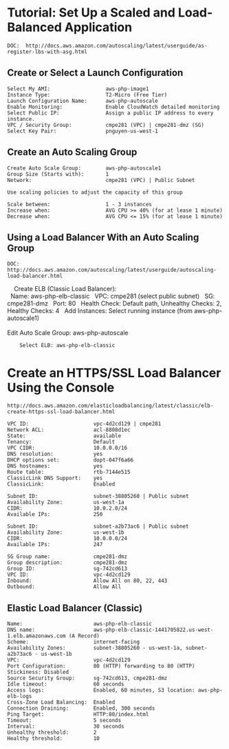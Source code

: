 	
# Tutorial: Set Up a Scaled and Load-Balanced Application

	DOC:  http://docs.aws.amazon.com/autoscaling/latest/userguide/as-register-lbs-with-asg.html
	
## Create or Select a Launch Configuration

	Select My AMI: 					aws-php-image1
	Instance Type: 					T2-Micro (Free Tier)
	Launch Configuration Name:		aws-php-autoscale
	Enable Monitoring:				Enable CloudWatch detailed monitoring
	Select Public IP:				Assign a public IP address to every instance.
	VPC / Security Group:			cmpe281 (VPC) | cmpe281-dmz (SG)
	Select Key Pair:				pnguyen-us-west-1
	

## Create an Auto Scaling Group

	Create Auto Scale Group:		aws-php-autoscale1
	Group Size (Starts with):		1
	Network:						cmpe281 (VPC) | Public Subnet
	
	Use scaling policies to adjust the capacity of this group

	Scale between:					1 - 3 instances
	Increase when:					AVG CPU >= 40% (for at lease 1 minute)
	Decrease when:					AVG CPU <= 15% (for at lease 1 minute)

## Using a Load Balancer With an Auto Scaling Group	
	DOC: http://docs.aws.amazon.com/autoscaling/latest/userguide/autoscaling-load-balancer.html
  
  	Create ELB (Classic Load Balancer):
  	
  		Name: 		aws-php-elb-classic 
  		VPC: 		cmpe281 (select public subnet)
  		SG:			cmpe281-dmz
  		Port: 		80
  		Health Check: Default path, Unhealthy Checks: 2, Healthy Checks: 4
  		Add Instances: Select running instance (from aws-php-autoscale1)
  		
  		
	Edit Auto Scale Group:	aws-php-autoscale
	
		Select ELB: aws-php-elb-classic
	


# Create an HTTPS/SSL Load Balancer Using the Console

	http://docs.aws.amazon.com/elasticloadbalancing/latest/classic/elb-create-https-ssl-load-balancer.html
	
	VPC ID: 					vpc-4d2cd129 | cmpe281
	Network ACL:				acl-8808d1ec
	State:						available
	Tenancy:					Default
	VPC CIDR:					10.0.0.0/16
	DNS resolution:				yes
	DHCP options set:			dopt-047f6a66
	DNS hostnames:				yes
	Route table:				rtb-7144e515
	ClassicLink DNS Support:	yes
	ClassicLink:				Enabled
	
	Subnet ID:					subnet-38805260 | Public subnet
	Availability Zone:			us-west-1a
	CIDR:						10.0.2.0/24
	Available IPs:				250
	
	Subnet ID:					subnet-a2b73ac6 | Public subnet
	Availability Zone:			us-west-1b
	CIDR:						10.0.0.0/24
	Available IPs:				247
	
	SG Group name:				cmpe281-dmz
	Group description:			cmpe281-dmz
	Group ID:					sg-742cd613
	VPC ID:						vpc-4d2cd129
	Inbound:					Allow All on 80, 22, 443
	Outbound:					Allow All
	
## Elastic Load Balancer (Classic)

	Name:						aws-php-elb-classic
	DNS name:					aws-php-elb-classic-1441705822.us-west-1.elb.amazonaws.com (A Record)
	Scheme:						internet-facing
	Availability Zones:			subnet-38805260 - us-west-1a, subnet-a2b73ac6 - us-west-1b
	VPC:						vpc-4d2cd129
	Port Configuration:			80 (HTTP) forwarding to 80 (HTTP) Stickiness: Disabled
 	Source Security Group:		sg-742cd613, cmpe281-dmz
	Idle timeout:				60 seconds
	Access logs:				Enabled, 60 minutes, S3 location: aws-php-elb-logs
 	Cross-Zone Load Balancing:	Enabled
	Connection Draining:		Enabled, 300 seconds
	Ping Target:				HTTP:80/index.html
	Timeout: 					5 seconds
	Interval: 					30 seconds
	Unhealthy threshold: 		2
	Healthy threshold: 			10



	


 






